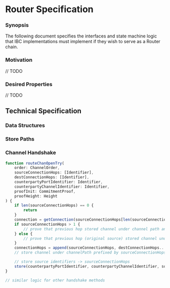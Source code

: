 # Router Specification

### Synopsis

The following document specifies the interfaces and state machine logic that IBC implementations must implement if they wish to serve as a Router chain.

### Motivation

// TODO

### Desired Properties

// TODO

## Technical Specification

### Data Structures

### Store Paths

### Channel Handshake

```typescript
function routeChanOpenTry(
    order: ChannelOrder,
    sourceConnectionHops: [Identifier],
    destConnectionHops: [Identifier],
    counterpartyPortIdentifier: Identifier,
    counterpartyChannelIdentifier: Identifier,
    proofInit: CommitmentProof,
    proofHeight: Height
) {
    if len(sourceConnectionHops) == 0 {
        return
    }
    connection = getConnection(sourceConnectionHops[len(sourceConnectionHops)-1])
    if sourceConnectionHops > 1 {
        // prove that previous hop stored channel under channel path and prefixed by sourceConnectionHops[1:]
    } else {
        // prove that previous hop (original source) stored channel under channel path
    }
    connectionHops = append(sourceConnectionHops, destConnectionHops...)
    // store channel under channelPath prefixed by sourceConnectionHops

    // store source identifiers -> sourceConnectionHops
    store(counterpartyPortIdentifier, counterpartyChannelIdentifier, sourceConnectionHops)
}

// similar logic for other handshake methods
```




